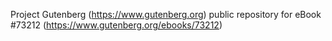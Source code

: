 Project Gutenberg (https://www.gutenberg.org) public repository for
eBook #73212 (https://www.gutenberg.org/ebooks/73212)
